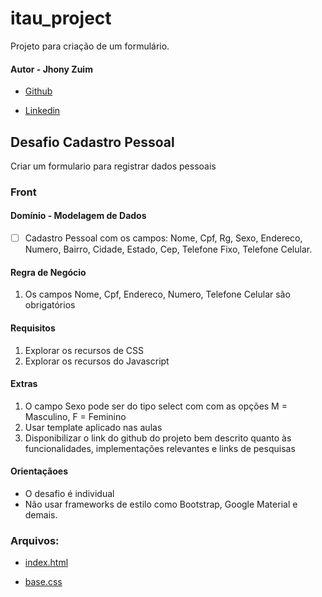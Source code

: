 # itau_project
Projeto para criação de um formulário.

#### Autor - Jhony Zuim
- [Github](https://github.com/jhonyzuim)

- [Linkedin](https://www.linkedin.com/in/jhonyzuim/)

## Desafio Cadastro Pessoal
Criar um formulario para registrar dados pessoais

### Front

#### Domínio - Modelagem de Dados

- [ ] Cadastro Pessoal com os campos: Nome, Cpf, Rg, Sexo, Endereco, Numero, Bairro, Cidade, Estado, Cep, Telefone Fixo, Telefone Celular.

#### Regra de Negócio

1. Os campos Nome, Cpf, Endereco, Numero, Telefone Celular são obrigatórios

#### Requisitos
1. Explorar os recursos de CSS
2. Explorar os recursos do Javascript

#### Extras
1. O campo Sexo pode ser do tipo select com com as opções M = Masculino, F = Feminino
2. Usar template aplicado nas aulas
3. Disponibilizar o link do github do projeto bem descrito quanto às funcionalidades, implementações relevantes e links de pesquisas

#### Orientaçãoes
* O desafio é individual
* Não usar frameworks de estilo como Bootstrap, Google Material e demais.

### Arquivos:
- [index.html](https://github.com/jhonyzuim/itau_project/edit/main/index.html)

- [base.css](https://github.com/jhonyzuim/itau_project/edit/main/base.css)
